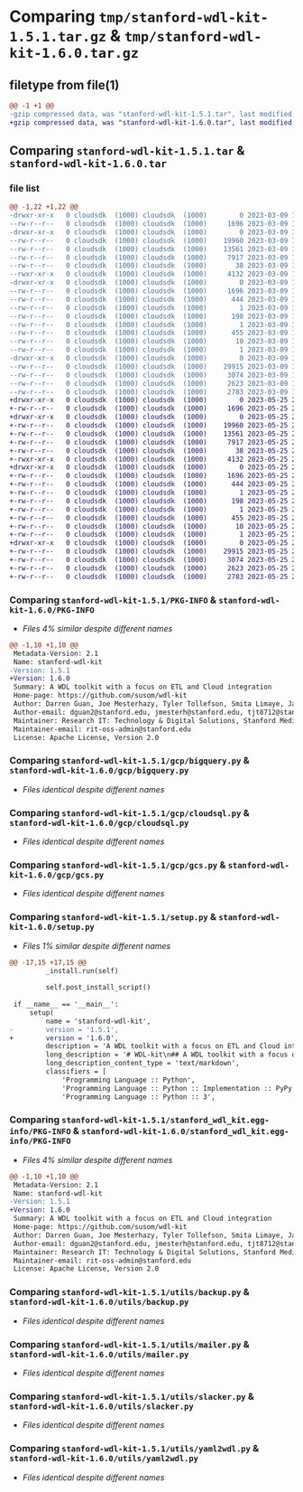 # Comparing `tmp/stanford-wdl-kit-1.5.1.tar.gz` & `tmp/stanford-wdl-kit-1.6.0.tar.gz`

## filetype from file(1)

```diff
@@ -1 +1 @@
-gzip compressed data, was "stanford-wdl-kit-1.5.1.tar", last modified: Thu Mar  9 19:32:37 2023, max compression
+gzip compressed data, was "stanford-wdl-kit-1.6.0.tar", last modified: Thu May 25 20:09:58 2023, max compression
```

## Comparing `stanford-wdl-kit-1.5.1.tar` & `stanford-wdl-kit-1.6.0.tar`

### file list

```diff
@@ -1,22 +1,22 @@
-drwxr-xr-x   0 cloudsdk  (1000) cloudsdk  (1000)        0 2023-03-09 19:32:37.484300 stanford-wdl-kit-1.5.1/
--rw-r--r--   0 cloudsdk  (1000) cloudsdk  (1000)     1696 2023-03-09 19:32:37.484300 stanford-wdl-kit-1.5.1/PKG-INFO
-drwxr-xr-x   0 cloudsdk  (1000) cloudsdk  (1000)        0 2023-03-09 19:32:37.484300 stanford-wdl-kit-1.5.1/gcp/
--rw-r--r--   0 cloudsdk  (1000) cloudsdk  (1000)    19960 2023-03-09 19:29:34.000000 stanford-wdl-kit-1.5.1/gcp/bigquery.py
--rw-r--r--   0 cloudsdk  (1000) cloudsdk  (1000)    13561 2023-03-09 19:29:34.000000 stanford-wdl-kit-1.5.1/gcp/cloudsql.py
--rw-r--r--   0 cloudsdk  (1000) cloudsdk  (1000)     7917 2023-03-09 19:29:34.000000 stanford-wdl-kit-1.5.1/gcp/gcs.py
--rw-r--r--   0 cloudsdk  (1000) cloudsdk  (1000)       38 2023-03-09 19:32:37.484300 stanford-wdl-kit-1.5.1/setup.cfg
--rwxr-xr-x   0 cloudsdk  (1000) cloudsdk  (1000)     4132 2023-03-09 19:32:37.000000 stanford-wdl-kit-1.5.1/setup.py
-drwxr-xr-x   0 cloudsdk  (1000) cloudsdk  (1000)        0 2023-03-09 19:32:37.484300 stanford-wdl-kit-1.5.1/stanford_wdl_kit.egg-info/
--rw-r--r--   0 cloudsdk  (1000) cloudsdk  (1000)     1696 2023-03-09 19:32:37.000000 stanford-wdl-kit-1.5.1/stanford_wdl_kit.egg-info/PKG-INFO
--rw-r--r--   0 cloudsdk  (1000) cloudsdk  (1000)      444 2023-03-09 19:32:37.000000 stanford-wdl-kit-1.5.1/stanford_wdl_kit.egg-info/SOURCES.txt
--rw-r--r--   0 cloudsdk  (1000) cloudsdk  (1000)        1 2023-03-09 19:32:37.000000 stanford-wdl-kit-1.5.1/stanford_wdl_kit.egg-info/dependency_links.txt
--rw-r--r--   0 cloudsdk  (1000) cloudsdk  (1000)      198 2023-03-09 19:32:37.000000 stanford-wdl-kit-1.5.1/stanford_wdl_kit.egg-info/entry_points.txt
--rw-r--r--   0 cloudsdk  (1000) cloudsdk  (1000)        1 2023-03-09 19:32:37.000000 stanford-wdl-kit-1.5.1/stanford_wdl_kit.egg-info/namespace_packages.txt
--rw-r--r--   0 cloudsdk  (1000) cloudsdk  (1000)      455 2023-03-09 19:32:37.000000 stanford-wdl-kit-1.5.1/stanford_wdl_kit.egg-info/requires.txt
--rw-r--r--   0 cloudsdk  (1000) cloudsdk  (1000)       10 2023-03-09 19:32:37.000000 stanford-wdl-kit-1.5.1/stanford_wdl_kit.egg-info/top_level.txt
--rw-r--r--   0 cloudsdk  (1000) cloudsdk  (1000)        1 2023-03-09 19:32:37.000000 stanford-wdl-kit-1.5.1/stanford_wdl_kit.egg-info/zip-safe
-drwxr-xr-x   0 cloudsdk  (1000) cloudsdk  (1000)        0 2023-03-09 19:32:37.484300 stanford-wdl-kit-1.5.1/utils/
--rw-r--r--   0 cloudsdk  (1000) cloudsdk  (1000)    29915 2023-03-09 19:29:34.000000 stanford-wdl-kit-1.5.1/utils/backup.py
--rw-r--r--   0 cloudsdk  (1000) cloudsdk  (1000)     3074 2023-03-09 19:29:34.000000 stanford-wdl-kit-1.5.1/utils/mailer.py
--rw-r--r--   0 cloudsdk  (1000) cloudsdk  (1000)     2623 2023-03-09 19:29:34.000000 stanford-wdl-kit-1.5.1/utils/slacker.py
--rw-r--r--   0 cloudsdk  (1000) cloudsdk  (1000)     2783 2023-03-09 19:29:34.000000 stanford-wdl-kit-1.5.1/utils/yaml2wdl.py
+drwxr-xr-x   0 cloudsdk  (1000) cloudsdk  (1000)        0 2023-05-25 20:09:58.248603 stanford-wdl-kit-1.6.0/
+-rw-r--r--   0 cloudsdk  (1000) cloudsdk  (1000)     1696 2023-05-25 20:09:58.248603 stanford-wdl-kit-1.6.0/PKG-INFO
+drwxr-xr-x   0 cloudsdk  (1000) cloudsdk  (1000)        0 2023-05-25 20:09:58.248603 stanford-wdl-kit-1.6.0/gcp/
+-rw-r--r--   0 cloudsdk  (1000) cloudsdk  (1000)    19960 2023-05-25 20:06:52.000000 stanford-wdl-kit-1.6.0/gcp/bigquery.py
+-rw-r--r--   0 cloudsdk  (1000) cloudsdk  (1000)    13561 2023-05-25 20:06:52.000000 stanford-wdl-kit-1.6.0/gcp/cloudsql.py
+-rw-r--r--   0 cloudsdk  (1000) cloudsdk  (1000)     7917 2023-05-25 20:06:52.000000 stanford-wdl-kit-1.6.0/gcp/gcs.py
+-rw-r--r--   0 cloudsdk  (1000) cloudsdk  (1000)       38 2023-05-25 20:09:58.248603 stanford-wdl-kit-1.6.0/setup.cfg
+-rwxr-xr-x   0 cloudsdk  (1000) cloudsdk  (1000)     4132 2023-05-25 20:09:57.000000 stanford-wdl-kit-1.6.0/setup.py
+drwxr-xr-x   0 cloudsdk  (1000) cloudsdk  (1000)        0 2023-05-25 20:09:58.248603 stanford-wdl-kit-1.6.0/stanford_wdl_kit.egg-info/
+-rw-r--r--   0 cloudsdk  (1000) cloudsdk  (1000)     1696 2023-05-25 20:09:58.000000 stanford-wdl-kit-1.6.0/stanford_wdl_kit.egg-info/PKG-INFO
+-rw-r--r--   0 cloudsdk  (1000) cloudsdk  (1000)      444 2023-05-25 20:09:58.000000 stanford-wdl-kit-1.6.0/stanford_wdl_kit.egg-info/SOURCES.txt
+-rw-r--r--   0 cloudsdk  (1000) cloudsdk  (1000)        1 2023-05-25 20:09:58.000000 stanford-wdl-kit-1.6.0/stanford_wdl_kit.egg-info/dependency_links.txt
+-rw-r--r--   0 cloudsdk  (1000) cloudsdk  (1000)      198 2023-05-25 20:09:58.000000 stanford-wdl-kit-1.6.0/stanford_wdl_kit.egg-info/entry_points.txt
+-rw-r--r--   0 cloudsdk  (1000) cloudsdk  (1000)        1 2023-05-25 20:09:58.000000 stanford-wdl-kit-1.6.0/stanford_wdl_kit.egg-info/namespace_packages.txt
+-rw-r--r--   0 cloudsdk  (1000) cloudsdk  (1000)      455 2023-05-25 20:09:58.000000 stanford-wdl-kit-1.6.0/stanford_wdl_kit.egg-info/requires.txt
+-rw-r--r--   0 cloudsdk  (1000) cloudsdk  (1000)       10 2023-05-25 20:09:58.000000 stanford-wdl-kit-1.6.0/stanford_wdl_kit.egg-info/top_level.txt
+-rw-r--r--   0 cloudsdk  (1000) cloudsdk  (1000)        1 2023-05-25 20:09:58.000000 stanford-wdl-kit-1.6.0/stanford_wdl_kit.egg-info/zip-safe
+drwxr-xr-x   0 cloudsdk  (1000) cloudsdk  (1000)        0 2023-05-25 20:09:58.248603 stanford-wdl-kit-1.6.0/utils/
+-rw-r--r--   0 cloudsdk  (1000) cloudsdk  (1000)    29915 2023-05-25 20:06:52.000000 stanford-wdl-kit-1.6.0/utils/backup.py
+-rw-r--r--   0 cloudsdk  (1000) cloudsdk  (1000)     3074 2023-05-25 20:06:52.000000 stanford-wdl-kit-1.6.0/utils/mailer.py
+-rw-r--r--   0 cloudsdk  (1000) cloudsdk  (1000)     2623 2023-05-25 20:06:52.000000 stanford-wdl-kit-1.6.0/utils/slacker.py
+-rw-r--r--   0 cloudsdk  (1000) cloudsdk  (1000)     2783 2023-05-25 20:06:52.000000 stanford-wdl-kit-1.6.0/utils/yaml2wdl.py
```

### Comparing `stanford-wdl-kit-1.5.1/PKG-INFO` & `stanford-wdl-kit-1.6.0/PKG-INFO`

 * *Files 4% similar despite different names*

```diff
@@ -1,10 +1,10 @@
 Metadata-Version: 2.1
 Name: stanford-wdl-kit
-Version: 1.5.1
+Version: 1.6.0
 Summary: A WDL toolkit with a focus on ETL and Cloud integration
 Home-page: https://github.com/susom/wdl-kit
 Author: Darren Guan, Joe Mesterhazy, Tyler Tollefson, Smita Limaye, Jay Chen
 Author-email: dguan2@stanford.edu, jmesterh@stanford.edu, tjt8712@stanford.edu, slimaye@stanford.edu, jchen313@stanford.edu
 Maintainer: Research IT: Technology & Digital Solutions, Stanford Medicine
 Maintainer-email: rit-oss-admin@stanford.edu
 License: Apache License, Version 2.0
```

### Comparing `stanford-wdl-kit-1.5.1/gcp/bigquery.py` & `stanford-wdl-kit-1.6.0/gcp/bigquery.py`

 * *Files identical despite different names*

### Comparing `stanford-wdl-kit-1.5.1/gcp/cloudsql.py` & `stanford-wdl-kit-1.6.0/gcp/cloudsql.py`

 * *Files identical despite different names*

### Comparing `stanford-wdl-kit-1.5.1/gcp/gcs.py` & `stanford-wdl-kit-1.6.0/gcp/gcs.py`

 * *Files identical despite different names*

### Comparing `stanford-wdl-kit-1.5.1/setup.py` & `stanford-wdl-kit-1.6.0/setup.py`

 * *Files 1% similar despite different names*

```diff
@@ -17,15 +17,15 @@
         _install.run(self)
 
         self.post_install_script()
 
 if __name__ == '__main__':
     setup(
         name = 'stanford-wdl-kit',
-        version = '1.5.1',
+        version = '1.6.0',
         description = 'A WDL toolkit with a focus on ETL and Cloud integration',
         long_description = '# WDL-kit\n## A WDL toolkit with a focus on ETL and Cloud integration\n\nWDL-kit is a collection of dockerized utilities to simplify the creation of ETL-like workflows in the Workflow Definition Language. \n\n## Features\n\n* YAML-to-WDL\n  \n  Converts .yaml files into .wdl tasks. This is primarily a workaround for the WDL language not supporting multi-line strings, which is problematic for SQL ETL workflows. \n\n* Google Cloud\n\n  Wrappers for BigQuery, Google Cloud Storage, etc. \n\n* Slack\n\n  Wrapper for sending Slack messages\n\n* MailGun\n\n  Wrapper for sending mail via MailGun',
         long_description_content_type = 'text/markdown',
         classifiers = [
             'Programming Language :: Python',
             'Programming Language :: Python :: Implementation :: PyPy',
             'Programming Language :: Python :: 3',
```

### Comparing `stanford-wdl-kit-1.5.1/stanford_wdl_kit.egg-info/PKG-INFO` & `stanford-wdl-kit-1.6.0/stanford_wdl_kit.egg-info/PKG-INFO`

 * *Files 4% similar despite different names*

```diff
@@ -1,10 +1,10 @@
 Metadata-Version: 2.1
 Name: stanford-wdl-kit
-Version: 1.5.1
+Version: 1.6.0
 Summary: A WDL toolkit with a focus on ETL and Cloud integration
 Home-page: https://github.com/susom/wdl-kit
 Author: Darren Guan, Joe Mesterhazy, Tyler Tollefson, Smita Limaye, Jay Chen
 Author-email: dguan2@stanford.edu, jmesterh@stanford.edu, tjt8712@stanford.edu, slimaye@stanford.edu, jchen313@stanford.edu
 Maintainer: Research IT: Technology & Digital Solutions, Stanford Medicine
 Maintainer-email: rit-oss-admin@stanford.edu
 License: Apache License, Version 2.0
```

### Comparing `stanford-wdl-kit-1.5.1/utils/backup.py` & `stanford-wdl-kit-1.6.0/utils/backup.py`

 * *Files identical despite different names*

### Comparing `stanford-wdl-kit-1.5.1/utils/mailer.py` & `stanford-wdl-kit-1.6.0/utils/mailer.py`

 * *Files identical despite different names*

### Comparing `stanford-wdl-kit-1.5.1/utils/slacker.py` & `stanford-wdl-kit-1.6.0/utils/slacker.py`

 * *Files identical despite different names*

### Comparing `stanford-wdl-kit-1.5.1/utils/yaml2wdl.py` & `stanford-wdl-kit-1.6.0/utils/yaml2wdl.py`

 * *Files identical despite different names*

